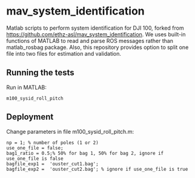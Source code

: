 # mav_system_identification

Matlab scripts to perform system identification for DJI 100, forked from https://github.com/ethz-asl/mav_system_identification. We uses built-in functions of MATLAB to read and parse ROS messages rather than matlab_rosbag package. Also, this repository provides option to split one file into two files for estimation and validation.

## Running the tests

Run in MATLAB:

```
m100_sysid_roll_pitch
```

## Deployment

Change parameters in file m100_sysid_roll_pitch.m:

```
np = 1; % number of poles (1 or 2)
use_one_file = false;
bag1_ratio = 0.5;% 50% for bag 1, 50% for bag 2, ignore if use_one_file is false
bagfile_exp1 =  'ouster_cut1.bag';
bagfile_exp2 =  'ouster_cut2.bag'; % ignore if use_one_file is true
```
